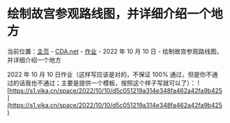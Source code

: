 # 绘制故宫参观路线图，并详细介绍一个地方
当前位置：[主页](https://miner233.github.io/cda/home) - [CDA.net](https://miner233.github.io/cda/app) - [作业](https://miner233.github.io/cda/wizard/homework/) - 2022 年 10 月 10 日 - 绘制故宫参观路线图，并详细介绍一个地方  

2022 年 10 月 10 日作业（这样写应该是对的，不保证 100% 通过，但是你不通过的话我也不通过；主要是提供一个模板，按照这个样子写就可以了）：
![https://s1.vika.cn/space/2022/10/10/d5c051219a314e348fa462a42fa9b425](https://s1.vika.cn/space/2022/10/10/d5c051219a314e348fa462a42fa9b425)

